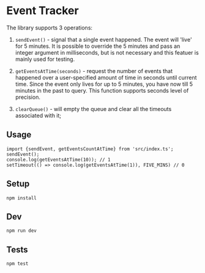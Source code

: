 # Event Tracker

The library supports 3 operations:

1.  `sendEvent()` - signal that a single event happened. The event will 'live' for 5 minutes. It is possible to override the 5 minutes and pass an integer argument in milliseconds, but is not necessary and this featuer is mainly used for testing.

2.  `getEventsAtTime(seconds)` - request the number of events that happened over a user-specified amount of time in seconds until current time. Since the event only lives for up to 5 minutes, you have now till 5 minutes in the past to query. This function supports seconds level of precision.

3.  `clearQueue()` - will empty the queue and clear all the timeouts associated with it;

## Usage
```
import {sendEvent, getEventsCountAtTime} from 'src/index.ts';
sendEvent();
console.log(getEventsAtTime(10)); // 1
setTimeout(() => console.log(getEventsAtTime(1)), FIVE_MINS) // 0

```

## Setup

```
npm install
```

## Dev

```
npm run dev
```

## Tests

```
npm test
```
